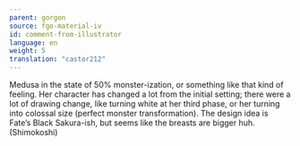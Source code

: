 ```yaml
---
parent: gorgon
source: fgo-material-iv
id: comment-from-illustrator
language: en
weight: 5
translation: "castor212"
---
```


Medusa in the state of 50% monster-ization, or something like that kind of feeling. Her character has changed a lot from the initial setting; there were a lot of drawing change, like turning white at her third phase, or her turning into colossal size (perfect monster transformation). The design idea is Fate’s Black Sakura-ish, but seems like the breasts are bigger huh. (Shimokoshi)

